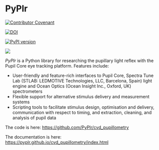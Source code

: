 PyPlr
=====

[![Contributor Covenant](https://img.shields.io/badge/Contributor%20Covenant-2.0-4baaaa.svg)](code_of_conduct.md) 

[![DOI](https://zenodo.org/badge/249983560.svg)](https://zenodo.org/badge/latestdoi/249983560)

[![PyPI version](https://badge.fury.io/py/pyplr.svg)](https://badge.fury.io/py/pyplr)

![](logo/orange_eye.png)

*PyPlr* is a Python library for researching the pupillary light reflex with the Pupil Core eye tracking platform. Features include:

- User-friendly and feature-rich interfaces to Pupil Core, Spectra Tune Lab (STLAB: LEDMOTIVE Technologies, LLC, Barcelona, Spain) light engine and Ocean Optics (Ocean Insight Inc., Oxford, UK) spectrometers
- Flexible support for alternative stimulus delivery and measurement systems
- Scripting tools to facilitate stimulus design, optimisation and delivery, communication with respect to timing, and extraction, cleaning, and analysis of pupil data

The code is here: https://github.com/PyPlr/cvd_pupillometry

The documentation is here: https://pyplr.github.io/cvd_pupillometry/index.html
